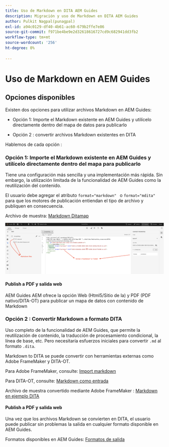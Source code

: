 ```yaml
---
title: Uso de Markdown en DITA AEM Guides
description: Migración y uso de Markdown en DITA AEM Guides
author: Pulkit Nagpal(punagpal)
exl-id: a94c0129-df40-4b61-ac60-679b2ffe7e86
source-git-commit: f971be4be9e2d32618616727cd9c682941dd3fb2
workflow-type: tm+mt
source-wordcount: '256'
ht-degree: 0%

---
```


# Uso de Markdown en AEM Guides

## Opciones disponibles

Existen dos opciones para utilizar archivos Markdown en AEM Guides:

- Opción 1: Importe el Markdown existente en AEM Guides y utilícelo directamente dentro del mapa de datos para publicarlo

- Opción 2 : convertir archivos Markdown existentes en DITA

Hablemos de cada opción :

### Opción 1: Importe el Markdown existente en AEM Guides y utilícelo directamente dentro del mapa para publicarlo

Tiene una configuración más sencilla y una implementación más rápida. Sin embargo, la utilización limitada de la funcionalidad de AEM Guides como la reutilización del contenido.

El usuario debe agregar el atributo `format="markdown" ` o `format="mdita"` para que los motores de publicación entiendan el tipo de archivo y publiquen en consecuencia.

Archivo de muestra: [Markdown Ditamap](https://acrobat.adobe.com/id/urn:aaid:sc:AP:da31137e-be84-44fb-8974-d038eeff0283)

![captura de pantalla para referencia](../../assets/authoring/markdown_map.png)


#### Publish a PDF y salida web

AEM Guides AEM ofrece la opción Web (Html5/Sitio de la) y PDF (PDF nativo/DITA-OT) para publicar un mapa de datos con contenido de Markdown

### Opción 2 : Convertir Markdown a formato DITA

Uso completo de la funcionalidad de AEM Guides, que permite la reutilización de contenido, la traducción de procesamiento condicional, la línea de base, etc. Pero necesitaría esfuerzos iniciales para convertir `.md` al formato `.dita`.

Markdown to DITA se puede convertir con herramientas externas como Adobe FrameMaker y DITA-OT.


Para Adobe FrameMaker, consulte: [Import markdown](https://www.adobe.com/in/products/framemaker/features.html#import-markdown)

Para DITA-OT, consulte: [Markdown como entrada](https://www.dita-ot.org/dev/topics/markdown-input.html)

Archivo de muestra convertido mediante Adobe FrameMaker : [Markdown en ejemplo DITA](https://acrobat.adobe.com/id/urn:aaid:sc:AP:874881f3-ba43-410c-abc6-2df899536d79)

#### Publish a PDF y salida web

Una vez que los archivos Markdown se convierten en DITA, el usuario puede publicar sin problemas la salida en cualquier formato disponible en AEM Guides.

Formatos disponibles en AEM Guides: [Formatos de salida](../../../../user-guide/generate-output-understand-presets.md)
